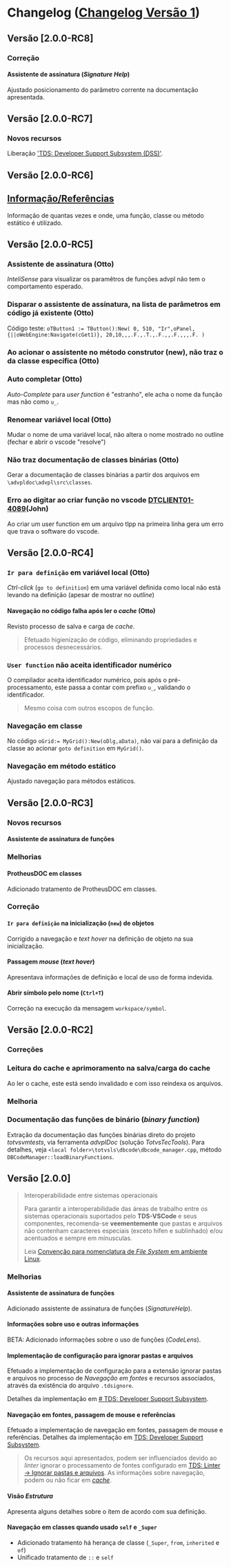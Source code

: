 # Changelog ([Changelog Versão 1](CHANGELOG-V1.md))

## Versão [2.0.0-RC8]

### Correção

#### Assistente de assinatura (_Signature Help_)

Ajustado posicionamento do parâmetro corrente na documentação apresentada.

## Versão [2.0.0-RC7]

### Novos recursos

Liberação ['TDS: Developer Support Subsystem (DSS)'](docs/dss.md).

## Versão [2.0.0-RC6]

## [Informação/Referências](docs/dss.md#informaçãoreferências)

Informação de quantas vezes e onde, uma função, classe ou método estático é utilizado.

## Versão [2.0.0-RC5]

### Assistente de assinatura (Otto)

*InteliSense* para visualizar os paramêtros de funções advpl não tem o comportamento esperado.

### Disparar o assistente de assinatura, na lista de parâmetros em código já existente (Otto)

Código teste: ``oTButton1 := TButton():New( 0, 510, "Ir",oPanel,{||oWebEngine:Navigate(cGet1)}, 20,10,,,.F.,.T.,.F.,,.F.,,,.F. )``

### Ao acionar o assistente no método construtor (new), não traz o da classe específica (Otto)

### Auto completar (Otto)

*Auto-Complete* para _user function_ é "estranho", ele acha o nome da função mas não como ``u_``.

### Renomear variável local (Otto)

Mudar o nome de uma variável local, não altera o nome mostrado no outline (fechar e abrir o vscode "resolve")

### Não traz documentação de classes binárias (Otto)

Gerar a documentação de classes binárias a partir dos arquivos em ``\advpldoc\advpl\src\classes``.

### Erro ao digitar ao criar função no vscode [DTCLIENT01-4089](https://jiraproducao.totvs.com.br/browse/DTCLIENT01-4089)(John)

Ao criar um user function em um arquivo tlpp na primeira linha gera um erro que trava o software do vscode.

## Versão [2.0.0-RC4]

### ``Ir para definição`` em variável local (Otto)

*Ctrl-click* (``go to definition``) em uma variável definida como local não está levando na definição (apesar de mostrar no _outline_)

#### Navegação no código falha após ler o _cache_ (Otto)

Revisto processo de salva e carga de _cache_.

> Efetuado higienização de código, eliminando propriedades e processos desnecessários.

### ``User function`` não aceita identificador numérico

O compilador aceita identificador numérico, pois após o pré-processamento, este passa a contar com prefixo ``u_``, validando o identificador.

> Mesmo coisa com outros escopos de função.

### Navegação em classe

No código ``oGrid:= MyGrid():New(oDlg,aData)``, não vai para a definição da classe ao acionar ``goto definition`` em ``MyGrid()``.

### Navegação em método estático

Ajustado navegação para métodos estáticos.

## Versão [2.0.0-RC3]

### Novos recursos

#### Assistente de assinatura de funções

### Melhorias

#### ProtheusDOC em classes

Adicionado tratamento de ProtheusDOC em classes.

### Correção

#### ``Ir para definição`` na inicialização (``new``) de objetos

Corrigido a navegação e _text hover_ na definição de objeto na sua inicialização.

#### Passagem _mouse_ (_text hover_)

Apresentava informações de definição e local de uso de forma indevida.

#### Abrir símbolo pelo nome (``Ctrl+T``)

Correção na execução da mensagem ``workspace/symbol``.

## Versão [2.0.0-RC2]

### Correções

### Leitura do cache e aprimoramento na salva/carga do cache

Ao ler o cache, este está sendo invalidado e com isso reindexa os arquivos.

### Melhoria

### Documentação das funções de binário (_binary function_)

Extração da documentação das funções binárias direto do projeto _totvsvmtests_, via ferramenta _advplDoc_ (solução _TotvsTecTools_).
Para detalhes, veja ``<local folder>\totvsls\dbcode\dbcode_manager.cpp``, método ``DBCodeManager::loadBinaryFunctions``.

## Versão [2.0.0]

> Interoperabilidade entre sistemas operacionais
>
> Para garantir a interoperabilidade das áreas de trabalho entre os sistemas operacionais suportados pelo **TDS-VSCode** e seus componentes, recomenda-se **veementemente** que pastas e arquivos não contenham caracteres especiais (exceto hífen e sublinhado) e/ou acentuados e sempre em mínusculas.
>
> Leia [Convenção para nomenclatura de _File System_ em ambiente Linux](<https://tdn.totvs.com/x/h8BICw>).

### Melhorias

#### Assistente de assinatura de funções

Adicionado assistente de assinatura de funções (_SignatureHelp_).

#### Informações sobre uso e outras informações

BETA: Adicionado informações sobre o uso de funções (_CodeLens_).

#### Implementação de configuração para ignorar pastas e arquivos

Efetuado a implementação de configuração para a extensão ignorar pastas e arquivos no processo de _Navegação em fontes_ e recursos associados, através da existência do arquivo `.tdsignore`.

Detalhes da implementação em [# TDS: Developer Support Subsystem](docs/dss.md#ignore).

#### Navegação em fontes, passagem de mouse e referências

Efetuado a implementação de navegação em fontes, passagem de mouse e referências.
Detalhes da implementação em [TDS: Developer Support Subsystem](docs/dss.md).

> Os recursos aqui apresentados, podem ser influenciados devido ao _linter_ ignorar o processamento de fontes configurado em [TDS: Linter -> Ignorar pastas e arquivos](docs/linter.md#tdsignore).
> As informações sobre navegação, podem ou não ficar em [_cache_](docs/dss.md#cache).

#### Visão *Estrutura*

Apresenta alguns detalhes sobre o ítem de acordo com sua definição.

#### Navegação em classes quando usado ``self`` e ``_Super``

- Adicionado tratamento há herança de classe (``_Super``,  ``from``, ``inherited`` e ``of``)
- Unificado tratamento de ``::`` e ``self``
